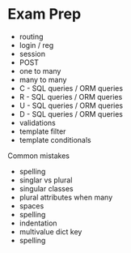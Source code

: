 # Exam Prep

- routing
- login / reg
- session
- POST
- one to many
- many to many
- C - SQL queries / ORM queries
- R - SQL queries / ORM queries
- U - SQL queries / ORM queries
- D - SQL queries / ORM queries
- validations
- template filter
- template conditionals

Common mistakes

- spelling
- singlar vs plural
- singular classes
- plural attributes when many
- spaces
- spelling
- indentation
- multivalue dict key
- spelling
